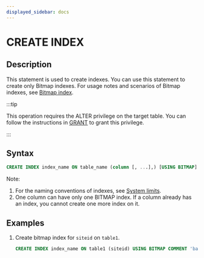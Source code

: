 ```yaml
---
displayed_sidebar: docs
---
```


# CREATE INDEX

## Description

This statement is used to create indexes. You can use this statement to create only Bitmap indexes. For usage notes and scenarios of Bitmap indexes, see [Bitmap index](../../../table_design/indexes/Bitmap_index.md).

:::tip

This operation requires the ALTER privilege on the target table. You can follow the instructions in [GRANT](../account-management/GRANT.md) to grant this privilege.

:::

## Syntax

```sql
CREATE INDEX index_name ON table_name (column [, ...],) [USING BITMAP] [COMMENT 'balabala']
```

Note:

1. For the naming conventions of indexes, see [System limits](../../System_limit.md).
2. One column can have only one BITMAP index. If a column already has an index, you cannot create one more index on it.

## Examples

1. Create bitmap index for `siteid` on `table1`.

    ```sql
    CREATE INDEX index_name ON table1 (siteid) USING BITMAP COMMENT 'balabala';
    ```
